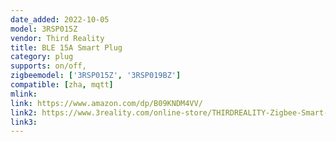 ```yaml
---
date_added: 2022-10-05
model: 3RSP015Z
vendor: Third Reality 
title: BLE 15A Smart Plug
category: plug
supports: on/off, 
zigbeemodel: ['3RSP015Z', '3RSP019BZ']
compatible: [zha, mqtt]
mlink: 
link: https://www.amazon.com/dp/B09KNDM4VV/
link2: https://www.3reality.com/online-store/THIRDREALITY-Zigbee-Smart-Plug-Gen2-p522979639
link3: 
---
```

